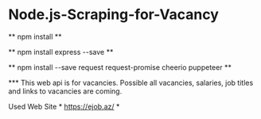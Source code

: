 # Node.js-Scraping-for-Vacancy

**   npm install   **

**   npm install express --save   **

**   npm install --save request request-promise cheerio puppeteer   **

*** This web api is for vacancies. Possible all vacancies, salaries, job titles and links to vacancies are coming.



Used Web Site * https://ejob.az/ *

